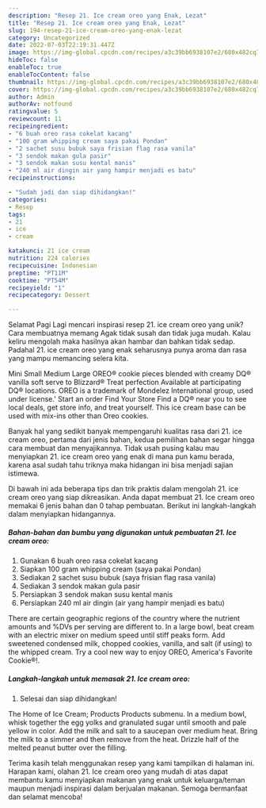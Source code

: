 ```yaml
---
description: "Resep 21. Ice cream oreo yang Enak, Lezat"
title: "Resep 21. Ice cream oreo yang Enak, Lezat"
slug: 194-resep-21-ice-cream-oreo-yang-enak-lezat
category: Uncategorized
date: 2022-07-03T22:19:31.447Z
image: https://img-global.cpcdn.com/recipes/a3c39bb6938107e2/680x482cq70/21-ice-cream-oreo-foto-resep-utama.jpg
hideToc: false
enableToc: true
enableTocContent: false
thumbnail: https://img-global.cpcdn.com/recipes/a3c39bb6938107e2/680x482cq70/21-ice-cream-oreo-foto-resep-utama.jpg
cover: https://img-global.cpcdn.com/recipes/a3c39bb6938107e2/680x482cq70/21-ice-cream-oreo-foto-resep-utama.jpg
author: Admin
authorAv: notfound
ratingvalue: 5
reviewcount: 11
recipeingredient:
- "6 buah oreo rasa cokelat kacang"
- "100 gram whipping cream saya pakai Pondan"
- "2 sachet susu bubuk saya frisian flag rasa vanila"
- "3 sendok makan gula pasir"
- "3 sendok makan susu kental manis"
- "240 ml air dingin air yang hampir menjadi es batu"
recipeinstructions:

- "Sudah jadi dan siap dihidangkan!"
categories:
- Resep
tags:
- 21
- ice
- cream

katakunci: 21 ice cream 
nutrition: 224 calories
recipecuisine: Indonesian
preptime: "PT11M"
cooktime: "PT54M"
recipeyield: "1"
recipecategory: Dessert

---
```



Selamat Pagi Lagi mencari inspirasi resep 21. ice cream oreo yang unik? Cara membuatnya memang Agak tidak susah dan tidak juga mudah. Kalau keliru mengolah maka hasilnya akan hambar dan bahkan tidak sedap. Padahal 21. ice cream oreo yang enak seharusnya punya aroma dan rasa yang mampu memancing selera kita.


Mini Small Medium Large OREO® cookie pieces blended with creamy DQ® vanilla soft serve to Blizzard® Treat perfection Available at participating DQ® locations. OREO is a trademark of Mondelez International group, used under license.&#39; Start an order Find Your Store Find a DQ® near you to see local deals, get store info, and treat yourself. This ice cream base can be used with mix-ins other than Oreo cookies.

Banyak hal yang sedikit banyak mempengaruhi kualitas rasa dari 21. ice cream oreo, pertama dari jenis bahan, kedua pemilihan bahan segar hingga cara membuat dan menyajikannya. Tidak usah pusing kalau mau menyiapkan 21. ice cream oreo yang enak di mana pun kamu berada, karena asal sudah tahu triknya maka hidangan ini bisa menjadi sajian istimewa.


Di bawah ini ada beberapa tips dan trik praktis dalam mengolah 21. ice cream oreo yang siap dikreasikan. Anda dapat membuat 21. Ice cream oreo memakai 6 jenis bahan dan 0 tahap pembuatan. Berikut ini langkah-langkah dalam menyiapkan hidangannya.

<!--inarticleads1-->

##### Bahan-bahan dan bumbu yang digunakan untuk pembuatan 21. Ice cream oreo:

1. Gunakan 6 buah oreo rasa cokelat kacang
1. Siapkan 100 gram whipping cream (saya pakai Pondan)
1. Sediakan 2 sachet susu bubuk (saya frisian flag rasa vanila)
1. Sediakan 3 sendok makan gula pasir
1. Persiapkan 3 sendok makan susu kental manis
1. Persiapkan 240 ml air dingin (air yang hampir menjadi es batu)


There are certain geographic regions of the country where the nutrient amounts and %DVs per serving are different to. In a large bowl, beat cream with an electric mixer on medium speed until stiff peaks form. Add sweetened condensed milk, chopped cookies, vanilla, and salt (if using) to the whipped cream. Try a cool new way to enjoy OREO, America&#39;s Favorite Cookie®!. 

<!--inarticleads2-->

##### Langkah-langkah untuk memasak 21. Ice cream oreo:


1. Selesai dan siap dihidangkan!

The Home of Ice Cream; Products Products submenu. In a medium bowl, whisk together the egg yolks and granulated sugar until smooth and pale yellow in color. Add the milk and salt to a saucepan over medium heat. Bring the milk to a simmer and then remove from the heat. Drizzle half of the melted peanut butter over the filling. 

Terima kasih telah menggunakan resep yang kami tampilkan di halaman ini. Harapan kami, olahan 21. Ice cream oreo yang mudah di atas dapat membantu kamu menyiapkan makanan yang enak untuk keluarga/teman maupun menjadi inspirasi dalam berjualan makanan. Semoga bermanfaat dan selamat mencoba!
